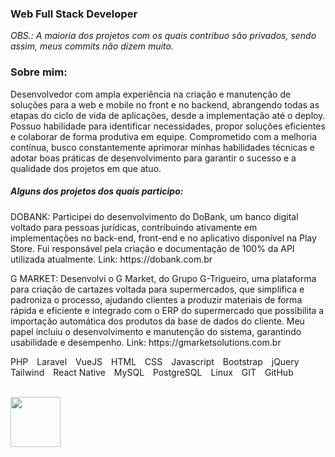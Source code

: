 <!DOCTYPE html>
<html>
<head>
          <link href="https://cdn.jsdelivr.net/npm/bootstrap@5.3.0/dist/css/bootstrap.min.css" rel="stylesheet" integrity="sha384-9ndCyUaIbzAi2FUVXJi0CjmCapSmO7SnpJef0486qhLnuZ2cdeRhO02iuK6FUUVM" crossorigin="anonymous">
          <link rel="stylesheet" href="https://cdnjs.cloudflare.com/ajax/libs/font-awesome/6.0.0-beta3/css/all.min.css">
</head>
<body>
          
<h3>Web Full Stack Developer</h3>
<i>OBS.: A maioria dos projetos com os quais contribuo são privados, sendo assim, meus commits não dizem muito. </i>

<br>
<h3>Sobre mim:</h3>
<p>
          Desenvolvedor com ampla experiência na criação e manutenção de soluções para a web e mobile no front e no backend,
abrangendo todas as etapas do ciclo de vida de aplicações, desde a implementação até o deploy.
Possuo habilidade para identificar necessidades, propor soluções eficientes e colaborar de forma
produtiva em equipe. Comprometido com a melhoria contínua, busco constantemente aprimorar
minhas habilidades técnicas e adotar boas práticas de desenvolvimento para garantir o sucesso e a
qualidade dos projetos em que atuo.
</p>
<h5>Alguns dos projetos dos quais participo:</h5>
<p>
          DOBANK:
Participei do desenvolvimento do DoBank, um banco digital voltado para pessoas jurídicas,
contribuindo ativamente em implementações no back-end, front-end e no aplicativo disponível na
Play Store. Fui responsável pela criação e documentação de 100% da API utilizada atualmente.
Link: https://dobank.com.br
</p>
<p>
          G MARKET:
Desenvolvi o G Market, do Grupo G-Trigueiro, uma plataforma para criação de cartazes voltada
para supermercados, que simplifica e padroniza o processo, ajudando clientes a produzir materiais
de forma rápida e eficiente e integrado com o ERP do supermercado que possibilita a importação
automática dos produtos da base de dados do cliente. Meu papel incluiu o desenvolvimento e
manutenção do sistema, garantindo usabilidade e desempenho. Link:
https://gmarketsolutions.com.br
</p>
<!-- <h3>Skills</h3> -->
<ul style="list-style-type: none; padding: 0;">
    <li style="display: inline-block; margin-right: 10px;"><i class="fab fa-php"></i> PHP</li>
    <li style="display: inline-block; margin-right: 10px;"><i class="fab fa-laravel"></i> Laravel</li>
    <li style="display: inline-block; margin-right: 10px;"><i class="fab fa-vuejs"></i> VueJS</li>
    <li style="display: inline-block; margin-right: 10px;"><i class="fab fa-html5"></i> HTML</li>
    <li style="display: inline-block; margin-right: 10px;"><i class="fab fa-css3-alt"></i> CSS</li>
    <li style="display: inline-block; margin-right: 10px;"><i class="fab fa-js"></i> Javascript</li>
    <li style="display: inline-block; margin-right: 10px;"><i class="fab fa-bootstrap"></i> Bootstrap</li>
    <li style="display: inline-block; margin-right: 10px;"><i class="fab fa-jquery"></i> jQuery</li>
    <li style="display: inline-block; margin-right: 10px;"><i class="fab fa-tailwind"></i> Tailwind</li>
    <li style="display: inline-block; margin-right: 10px;"><i class="fab fa-react"></i> React Native</li>
    <li style="display: inline-block; margin-right: 10px;"><i class="fas fa-database"></i> MySQL</li>
    <li style="display: inline-block; margin-right: 10px;"><i class="fas fa-database"></i> PostgreSQL</li>
    <li style="display: inline-block; margin-right: 10px;"><i class="fab fa-linux"></i> Linux</li>
    <li style="display: inline-block; margin-right: 10px;"><i class="fas fa-code-branch"></i> GIT</li>
    <li style="display: inline-block; margin-right: 10px;"><i class="fab fa-github"></i> GitHub</li>
</ul>
<br>
<a class="libutton" href="https://www.linkedin.com/in/edmilson-jarbson-9a3454125" target="_blank"><img src="https://cdn.jsdelivr.net/gh/devicons/devicon/icons/linkedin/linkedin-original-wordmark.svg" width="80"/></a>

</body>
</html>
